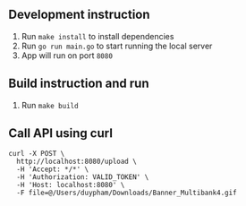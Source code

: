 ## Development instruction
1. Run `make install` to install dependencies
2. Run `go run main.go` to start running the local server
3. App will run on port `8080`

## Build instruction and run
1. Run `make build`

## Call API using curl
```
curl -X POST \
  http://localhost:8080/upload \
  -H 'Accept: */*' \
  -H 'Authorization: VALID_TOKEN' \
  -H 'Host: localhost:8080' \
  -F file=@/Users/duypham/Downloads/Banner_Multibank4.gif
```